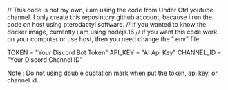 // This code is not my own, i am using the code from Under Ctrl youtube channel. I only create this reposintory github account, because i run the code on host using pterodactyl software. 
// If you wanted to know the docker image, currently i am using nodejs.16
// if you want this code work on your computer or use host, then you need change the ".env" file

TOKEN = "Your Discord Bot Token"
API_KEY = "AI Api Key"
CHANNEL_ID = "Your Discord Channel ID"

Note : Do not using double quotation mark when put the token, api key, or channel id. 
